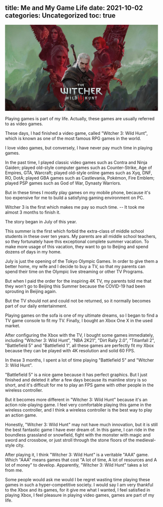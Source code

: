 title: Me and My Game Life
date: 2021-10-02
categories: Uncategorized
toc: true
---

![Witcher](/uploads/persister-me-and-my-game-life-Witcher-2020-05-19_5ec3eb24973b8_vedmak-3-dikaia-okhota-geralt-tsiri-triss-iennifer-ciri-gera-1056x594.jpg)

Playing games is part of my life. Actually, these games are usually referred to as video games.

These days, I had finished a video game, called "Witcher 3: Wild Hunt", which is known as one of the most famous RPG games in the world.

I love video games, but conversely, I have never pay much time in playing games. 

In the past time, I played classic video games such as Contra and Ninja Gaiden; played old-style computer games such as Counter-Strike, Age of Empires, GTA, Warcraft; played old-style online games such as Xyq, DNF, RO, DotA; played GBA games such as Castlevania, Pokémon, Fire Emblem; played PSP games such as God of War, Dynasty Warriors.

But in these times I mostly play games on my mobile phone, because it's too expensive for me to build a satisfying gaming environment on PC.

Witcher 3 is the first which makes me pay so much time. -- It took me almost 3 months to finish it.

The story began in July of this year.

This summer is the first which forbid the extra-class of middle school students in these over ten years. My parents are all middle school teachers, so they fortunately have this exceptional complete summer vacation. To make more usage of this vacation, they want to go to Beijing and spend dozens of days in my home.

July is just the opening of the Tokyo Olympic Games. In order to give them a better home, my wife and I decide to buy a TV, so that my parents can spend their time on the Olympic live streaming or other TV Programs.

But when I paid the order for the inspiring 4K TV, my parents told me that they won't go to Beijing this Summer because the COVID-19 had been sprouting in Beijing again.

But the TV should not and could not be returned, so it normally becomes part of our daily entertainment.

Playing games on the sofa is one of my ultimate dreams, so I began to find a TV game console to fit my TV. Finally, I bought an Xbox One X in the used market.

After configuring the Xbox with the TV,  I bought some games immediately, including "Witcher 3: Wild Hunt", "NBA 2K21", "Dirt Rally 2.0", "Titianfall 2", "Battlefield 5" and "Battlefield 1", all these games are perfectly fit my Xbox because they can be played with 4K resolution and solid 60 FPS.

In these 3 months, I spent a lot of time playing "Battlefield 5" and "Witcher 3: Wild Hunt".

"Battlefield 5" is a nice game because it has perfect graphics. But I just finished and deleted it after a few days because its mainline story is so short, and it's difficult for me to play an FPS game with other people in the wireless controller.

But it becomes more different in "Witcher 3: Wild Hunt" because it's an action role-playing game. I feel very comfortable playing this game in the wireless controller, and I think a wireless controller is the best way to play an action game.

Honestly, "Witcher 3: Wild Hunt" may not have much innovation, but it is still the best fantastic game I have ever dream of. In this game, I can ride in the boundless grassland or snowfield, fight with the monster with magic and sword and crossbow, or just stroll through the stone floors of the medieval-style city.

After playing it, I think "Witcher 3: Wild Hunt" is a veritable "AAA" game. Which "AAA" means games that cost "A lot of time, A lot of resources and A lot of money" to develop. Apparently, "Witcher 3: Wild Hunt" takes a lot from me.

Some people would ask me would I be regret wasting time playing these games in such a hyper-competitive society. I would say I am very thankful to the Xbox and its games, for it give me what I wanted, I feel satisfied in playing Xbox, I feel pleasure in playing video games, games are part of my life.